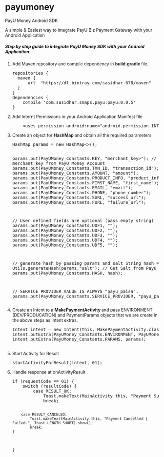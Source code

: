 # payumoney
PayU Money Android SDK

<p> A simple & Easiest way to integrate PayU Biz Payment Gateway with your Android Application </p>

<h5>Step by step guide to integrate PayU Money SDK with your Android Application </h5>

<ol>

<li> Add Maven repository and compile dependency in <b> build.gradle </b> file.
<pre>
repositories {
  maven {
      url  "https://dl.bintray.com/sasidhar-678/maven"
  }
}
dependencies {
    compile 'com.sasidhar.smaps.payu:payu:0.0.5'
}
</pre>
</li>

<li> Add Internt Permissions in your Android Application Manifest file
<pre>
    &lt;uses-permission android:name="android.permission.INTERNET" /&gt;
</pre>
</li>

<li> Create an object for <b> HashMap </b> and obtain all the required parameters
<pre>
HashMap<String, String> params = new HashMap<>();

params.put(PayUMoney_Constants.KEY, "merchant_key>"); // Get merchant key from PayU Money Account
params.put(PayUMoney_Constants.TXN_ID, "transaction_id");
params.put(PayUMoney_Constants.AMOUNT, "amount");
params.put(PayUMoney_Constants.PRODUCT_INFO, "product_info");
params.put(PayUMoney_Constants.FIRST_NAME, "first_name");
params.put(PayUMoney_Constants.EMAIL, "email");
params.put(PayUMoney_Constants.PHONE, "phone_number");
params.put(PayUMoney_Constants.SURL, "success_url");
params.put(PayUMoney_Constants.FURL, "failure_url");

// User defined fields are optional (pass empty string)
params.put(PayUMoney_Constants.UDF1, "");
params.put(PayUMoney_Constants.UDF2, "");
params.put(PayUMoney_Constants.UDF3, "");
params.put(PayUMoney_Constants.UDF4, "");
params.put(PayUMoney_Constants.UDF5, "");

// generate hash by passing params and salt 
String hash = Utils.generateHash(params,"salt"); // Get Salt from PayU Money Account 
params.put(PayUMoney_Constants.HASH, hash);

// SERVICE PROVIDER VALUE IS ALWAYS "payu_paisa".
params.put(PayUMoney_Constants.SERVICE_PROVIDER, "payu_paisa");
</pre>
</li>

<li> Create an Intent to a <b> MakePaymentActivity </b> and pass ENVIRONMENT (DEV/PRODUCATION) and PaymentParams objects that we are create in the above steps as intent extras.
<pre>
Intent intent = new Intent(this, MakePaymentActivity.class);
intent.putExtra(PayUMoney_Constants.ENVIRONMENT, PayUMoney_Constants.ENV_DEV);
intent.putExtra(PayUMoney_Constants.PARAMS, params);

</pre>
</li>

<li> Start Activity for Result
<pre>
startActivityForResult(intent, 01);
</pre>
</li>

<li> Handle response at onActivityResult
<pre>
if (requestCode == 01) {
    switch (resultCode) {
        case RESULT_OK:
            Toast.makeText(MainActivity.this, "Payment Success.", Toast.LENGTH_SHORT).show();
            break;

        case RESULT_CANCELED:
            Toast.makeText(MainActivity.this, "Payment Cancelled | Failed.", Toast.LENGTH_SHORT).show();
            break;
    }
}
</pre>
</li>
